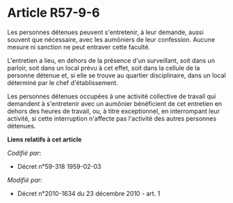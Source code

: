 # Article R57-9-6

Les personnes détenues peuvent s'entretenir, à leur demande, aussi souvent que nécessaire, avec les aumôniers de leur
confession. Aucune mesure ni sanction ne peut entraver cette faculté. 

L'entretien a lieu, en dehors de la présence d'un surveillant, soit dans un parloir, soit dans un local prévu à cet effet,
soit dans la cellule de la personne détenue et, si elle se trouve au quartier disciplinaire, dans un local déterminé par le
chef d'établissement. 

Les personnes détenues occupées à une activité collective de travail qui demandent à s'entretenir avec un aumônier
bénéficient de cet entretien en dehors des heures de travail, ou, à titre exceptionnel, en interrompant leur activité, si
cette interruption n'affecte pas l'activité des autres personnes détenues.

**Liens relatifs à cet article**

_Codifié par_:

  - Décret n°59-318 1959-02-03

_Modifié par_:

  - Décret n°2010-1634 du 23 décembre 2010 - art. 1

